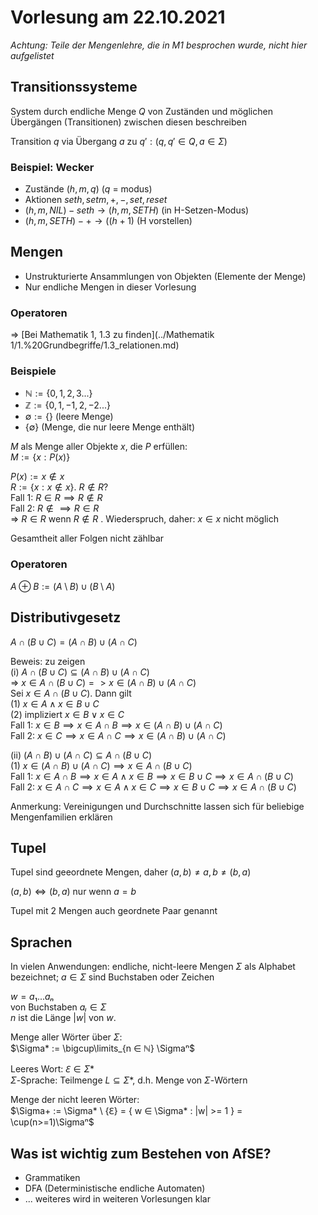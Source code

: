 # Vorlesung am 22.10.2021
*Achtung: Teile der Mengenlehre, die in M1 besprochen wurde, nicht hier aufgelistet*  

## Transitionssysteme
System durch endliche Menge $Q$ von Zuständen und möglichen Übergängen (Transitionen) zwischen diesen beschreiben

Transition $q$ via Übergang $a$ zu $q': (q,q' ∈ Q, a ∈ \Sigma)$

### Beispiel: Wecker
- Zustände $(h,m,q)$ ($q$ = modus)
- Aktionen $seth, setm, +, -, set, reset$
- $(h, m, NIL) -seth\rightarrow (h, m, SETH)$ (in H-Setzen-Modus)
- $(h, m, SETH) -+\rightarrow ((h+1) % 24, m, SETH)$ (H vorstellen)


## Mengen
- Unstrukturierte Ansammlungen von Objekten (Elemente der Menge)
- Nur endliche Mengen in dieser Vorlesung

### Operatoren
=> [Bei Mathematik 1, 1.3 zu finden](../Mathematik 1/1.%20Grundbegriffe/1.3_relationen.md)

### Beispiele
- $ℕ := \{0,1,2,3...\}$
- $ℤ := \{0,1,-1,2,-2...\}$
- $\emptyset := \{\}$ (leere Menge)
- $\{\emptyset\}$ (Menge, die nur leere Menge enthält)

$M$ als Menge aller Objekte $x$, die $P$ erfüllen:  
$M := \{ x : P(x) \}$

$P(x) := x ∉ x$  
$R := \{ x: x ∉ x \}$. $R ∉ R$?  
Fall 1: $R ∈ R \implies R ∉ R$  
Fall 2: $R ∉ \implies R ∈ R$  
=> $R ∈ R$ wenn $R ∉ R$ . Wiederspruch, daher: $x ∈ x$ nicht möglich

Gesamtheit aller Folgen nicht zählbar

### Operatoren
$A \oplus B := (A \setminus B) \cup (B \setminus A)$


## Distributivgesetz
$A \cap (B \cup C) = (A \cap B) \cup (A \cap C)$

Beweis: zu zeigen  
(i) $A \cap (B \cup C) ⊆ (A \cap B) \cup (A \cap C)$  
=> $x ∈ A \cap (B \cup C) => x ∈ (A \cap B) \cup (A \cap C)$  
Sei $x ∈ A \cap (B \cup C)$. Dann gilt  
(1) $x ∈ A \land x ∈ B \cup C$  
(2) impliziert $x ∈ B \lor x ∈ C$  
    Fall 1: $x ∈ B \implies x ∈ A \cap B \implies x ∈ (A \cap B) \cup (A \cap C)$  
    Fall 2: $x ∈ C \implies x ∈ A \cap C \implies x ∈ (A \cap B) \cup (A \cap C)$  

(ii) $(A \cap B) \cup (A \cap C) ⊆ A \cap (B \cup C)$  
(1) $x ∈ (A \cap B) \cup (A \cap C) \implies x ∈ A \cap (B \cup C)$  
    Fall 1: $x ∈ A \cap B \implies x ∈ A \land x ∈ B \implies x ∈ B \cup C \implies x ∈ A \cap (B \cup C)$  
    Fall 2: $x ∈ A \cap C \implies x ∈ A \land x ∈ C \implies x ∈ B \cup C \implies x ∈ A \cap (B \cup C)$  


Anmerkung: Vereinigungen und Durchschnitte lassen sich für beliebige Mengenfamilien erklären


## Tupel
Tupel sind geeordnete Mengen, daher $(a, b) \not= {a, b} \not= (b, a)$

$(a, b) \iff (b, a)$ nur wenn $a = b$

Tupel mit 2 Mengen auch geordnete Paar genannt


## Sprachen
In vielen Anwendungen: endliche, nicht-leere Mengen $\Sigma$ als Alphabet bezeichnet; $a ∈ \Sigma$ sind Buchstaben oder Zeichen

$w = a₁...aₙ$  
von Buchstaben $aₗ ∈ \Sigma$  
$n$ ist die Länge $|w|$ von $w$.

Menge aller Wörter über $\Sigma$:  
$\Sigma* := \bigcup\limits_{n ∈ ℕ} \Sigmaⁿ$

Leeres Wort: $ℇ ∈ \Sigma*$  
$\Sigma$-Sprache: Teilmenge $L ⊆ \Sigma*$, d.h. Menge von $\Sigma$-Wörtern

Menge der nicht leeren Wörter:  
$\Sigma+ := \Sigma* \ {ℇ} = { w ∈ \Sigma* : |w| >= 1 } = \cup(n>=1)\Sigmaⁿ$


## Was ist wichtig zum Bestehen von AfSE?
- Grammatiken
- DFA (Deterministische endliche Automaten)
- ... weiteres wird in weiteren Vorlesungen klar
